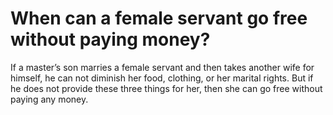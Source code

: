 # When can a female servant go free without paying money?

If a master’s son marries a female servant and then takes another wife for himself, he can not diminish her food, clothing, or her marital rights. But if he does not provide these three things for her, then she can go free without paying any money.
